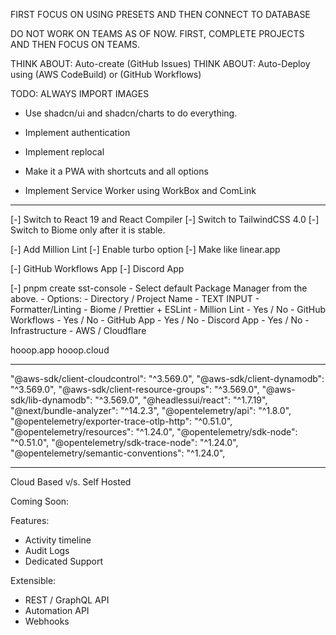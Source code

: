 FIRST FOCUS ON USING PRESETS AND THEN CONNECT TO DATABASE

DO NOT WORK ON TEAMS AS OF NOW. FIRST, COMPLETE PROJECTS AND THEN FOCUS ON TEAMS.

THINK ABOUT: Auto-create (GitHub Issues)
THINK ABOUT: Auto-Deploy using (AWS CodeBuild) or (GitHub Workflows)

TODO: ALWAYS IMPORT IMAGES

- Use shadcn/ui and shadcn/charts to do everything.

- Implement authentication
- Implement replocal

- Make it a PWA with shortcuts and all options
- Implement Service Worker using WorkBox and ComLink

---

[-] Switch to React 19 and React Compiler
[-] Switch to TailwindCSS 4.0
[-] Switch to Biome only after it is stable.

[-] Add Million Lint
[-] Enable turbo option
[-] Make like linear.app

[-] GitHub Workflows App
[-] Discord App

[-] pnpm create sst-console
    - Select default Package Manager from the above.
    - Options:
        - Directory / Project Name - TEXT INPUT
        - Formatter/Linting - Biome / Prettier + ESLint
        - Million Lint - Yes / No
        - GitHub Workflows - Yes / No
        - GitHub App - Yes / No
        - Discord App - Yes / No
        - Infrastructure - AWS / Cloudflare

hooop.app
hooop.cloud

---

"@aws-sdk/client-cloudcontrol": "^3.569.0",
"@aws-sdk/client-dynamodb": "^3.569.0",
"@aws-sdk/client-resource-groups": "^3.569.0",
"@aws-sdk/lib-dynamodb": "^3.569.0",
"@headlessui/react": "^1.7.19",
"@next/bundle-analyzer": "^14.2.3",
"@opentelemetry/api": "^1.8.0",
"@opentelemetry/exporter-trace-otlp-http": "^0.51.0",
"@opentelemetry/resources": "^1.24.0",
"@opentelemetry/sdk-node": "^0.51.0",
"@opentelemetry/sdk-trace-node": "^1.24.0",
"@opentelemetry/semantic-conventions": "^1.24.0",


---

Cloud Based v/s. Self Hosted

Coming Soon:

Features:
- Activity timeline
- Audit Logs
- Dedicated Support

Extensible:
- REST / GraphQL API
- Automation API
- Webhooks

